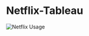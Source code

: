 # Netflix-Tableau

![Netflix Usage](https://github.com/Ramysandy/Netflix-Tableau/assets/122967322/72685816-a1f8-4f9d-bdac-4d4f86791af2)
